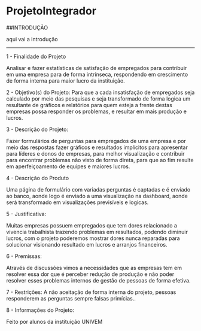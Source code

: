 # ProjetoIntegrador

##INTRODUÇÃO



aqui vai a introdução


**************************

1 -  Finalidade do Projeto

Analisar e fazer estatísticas de satisfação de empregados para contribuir em uma empresa para de forma intrínseca, respondendo em crescimento de forma interna para maior lucro da instituição. 

2  - Objetivo(s) do Projeto:
Para que a cada insatisfação de empregados seja calculado por meio das pesquisas e seja transformado de forma logica um resultante de gráficos e relatórios para quem esteja a frente destas empresas possa responder os problemas, e resultar em mais produção e lucros. 

3 - Descrição do Projeto:

Fazer formulários de perguntas para empregados de uma empresa e por meio das respostas fazer gráficos e resultados implícitos para apresentar para líderes e donos de empresas, para melhor visualização e contribuir para encontrar problemas não visto de forma direta, para que ao fim resulte em aperfeiçoamento de equipes e maiores lucros. 


4 - Descrição do Produto

Uma página de formulário com variadas perguntas é captadas e é enviado ao banco, aonde logo é enviado a uma visualização na dashboard, aonde será transformado em visualizações previsíveis e logicas. 


5 - Justificativa:

Muitas empresas possuem empregados que tem dores relacionado a vivencia trabalhista trazendo problemas em resultados, podendo diminuir lucros, com o projeto poderemos mostrar dores nunca reparadas para solucionar visionando resultado em lucros e arranjos financeiros. 


6 - Premissas: 

Através de discussões vimos a necessidades que as empresas tem em resolver essa dor que é perceber redução de produção e não poder resolver esses problemas internos de gestão de pessoas de forma efetiva. 


7 - Restrições: 
A não aceitação de forma interna do projeto, pessoas responderem as perguntas sempre falsas primícias.. 


8 - Informações do Projeto: 

Feito por alunos da instituição UNIVEM  
